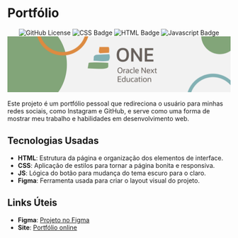 # Portfólio

<div align="center">
  <img alt="GitHub License" src="https://img.shields.io/github/license/kevenscharttz/jogo-do-amigo-secreto">
  <img src="https://img.shields.io/badge/CSS-563d7c?&style=flat&logo=css3&logoColor=white" alt="CSS Badge">
  <img src="https://img.shields.io/badge/HTML-e34c26?style=flat&logo=html5&logoColor=white" alt="HTML Badge">
  <img src=https://img.shields.io/badge/javascript-%23323330.svg?style=for-the-badge&logo=javascript&logoColor=%23F7DF1E) alt="Javascript Badge">
</div>

<img src="./src/assets/banner.png" alt="Banner do portfólio">

Este projeto é um portfólio pessoal que redireciona o usuário para minhas redes sociais, como Instagram e GitHub, e serve como uma forma de mostrar meu trabalho e habilidades em desenvolvimento web.

## Tecnologias Usadas

- **HTML**: Estrutura da página e organização dos elementos de interface.
- **CSS**: Aplicação de estilos para tornar a página bonita e responsiva.
- **JS**: Lógica do botão para mudança do tema escuro para o claro.
- **Figma**: Ferramenta usada para criar o layout visual do projeto.

## Links Úteis

- **Figma**: [Projeto no Figma](https://www.figma.com/design/W1OaEdMsWhwqHccUAK9t41/Curso-3---HTML-e-CSS%3A-cabe%C3%A7alho%2C-footer-e-vari%C3%A1veis-CSS-%5BPortf%C3%B3lio%5D-(Community)?node-id=0-1&t=mTD1FNVhdMkC8Rk4-1)
- **Site**: [Portfólio online](https://kevenscharttz.github.io/Portfolio/)
